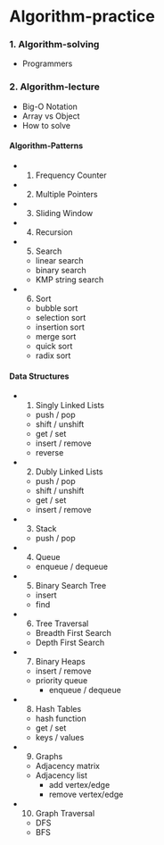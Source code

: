# Algorithm-practice

### 1. Algorithm-solving

- Programmers

### 2. Algorithm-lecture

- Big-O Notation
- Array vs Object
- How to solve

#### Algorithm-Patterns

- 1. Frequency Counter
- 2. Multiple Pointers
- 3. Sliding Window
- 4. Recursion
- 5. Search
  - linear search
  - binary search
  - KMP string search
- 6. Sort
  - bubble sort
  - selection sort
  - insertion sort
  - merge sort
  - quick sort
  - radix sort

#### Data Structures

- 1. Singly Linked Lists

  - push / pop
  - shift / unshift
  - get / set
  - insert / remove
  - reverse

- 2. Dubly Linked Lists

  - push / pop
  - shift / unshift
  - get / set
  - insert / remove

- 3. Stack

  - push / pop

- 4. Queue

  - enqueue / dequeue

- 5. Binary Search Tree

  - insert
  - find

- 6. Tree Traversal

  - Breadth First Search
  - Depth First Search

- 7. Binary Heaps

  - insert / remove
  - priority queue
    - enqueue / dequeue

- 8. Hash Tables

  - hash function
  - get / set
  - keys / values

- 9. Graphs

  - Adjacency matrix
  - Adjacency list
    - add vertex/edge
    - remove vertex/edge

- 10. Graph Traversal
  - DFS
  - BFS
